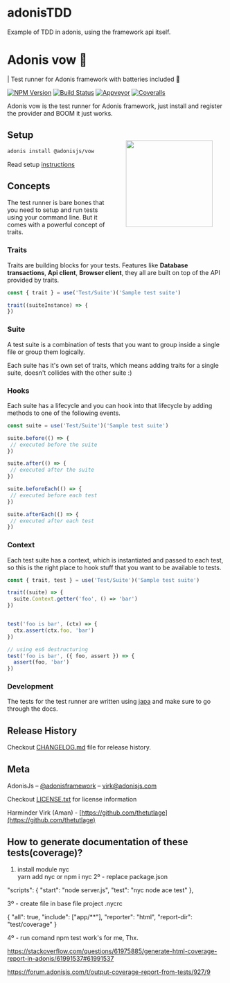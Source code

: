 # adonisTDD
Example of TDD in adonis, using the framework api itself.


# Adonis vow 💂

| Test runner for Adonis framework with batteries included 🔋


[![NPM Version][npm-image]][npm-url]
[![Build Status][travis-image]][travis-url]
[![Appveyor][appveyor-image]][appveyor-url]
[![Coveralls][coveralls-image]][coveralls-url]

Adonis vow is the test runner for Adonis framework, just install and register the provider and BOOM it just works.

<img src="http://res.cloudinary.com/adonisjs/image/upload/q_100/v1497112678/adonis-purple_pzkmzt.svg" width="200px" align="right" hspace="30px" vspace="40px">

## Setup

```bash
adonis install @adonisjs/vow
```

Read setup [instructions](instructions.md)

## Concepts

The test runner is bare bones that you need to setup and run tests using your command line. But it comes with a powerful concept of traits.

### Traits

Traits are building blocks for your tests. Features like **Database transactions**, **Api client**, **Browser client**, they all are built on top of the API provided by traits.

```js
const { trait } = use('Test/Suite')('Sample test suite')

trait((suiteInstance) => {
})
```

### Suite
A test suite is a combination of tests that you want to group inside a single file or group them logically.

Each suite has it's own set of traits, which means adding traits for a single suite, doesn't collides with the other suite :)

### Hooks
Each suite has a lifecycle and you can hook into that lifecycle by adding methods to one of the following events.

```js
const suite = use('Test/Suite')('Sample test suite') 

suite.before(() => {
 // executed before the suite
})

suite.after(() => {
 // executed after the suite
})

suite.beforeEach(() => {
 // executed before each test
})

suite.afterEach(() => {
 // executed after each test
})
```

### Context

Each test suite has a context, which is instantiated and passed to each test, so this is the right place to hook stuff that you want to be available to tests.

```js
const { trait, test } = use('Test/Suite')('Sample test suite')

trait((suite) => {
  suite.Context.getter('foo', () => 'bar')
})


test('foo is bar', (ctx) => {
  ctx.assert(ctx.foo, 'bar')
})

// using es6 destructuring
test('foo is bar', ({ foo, assert }) => {
  assert(foo, 'bar')
})
```


### Development

The tests for the test runner are written using [japa](https://github.com/thetutlage/japa) and make sure to go through the docs.

## Release History

Checkout [CHANGELOG.md](CHANGELOG.md) file for release history.

## Meta

AdonisJs – [@adonisframework](https://twitter.com/adonisframework) – virk@adonisjs.com

Checkout [LICENSE.txt](LICENSE.txt) for license information

Harminder Virk (Aman) - [https://github.com/thetutlage](https://github.com/thetutlage)

[appveyor-image]: https://img.shields.io/appveyor/ci/thetutlage/adonis-vow/master.svg?style=flat-square

[appveyor-url]: https://ci.appveyor.com/project/thetutlage/adonis-vow

[npm-image]: https://img.shields.io/npm/v/@adonisjs/vow.svg?style=flat-square
[npm-url]: https://npmjs.org/package/@adonisjs/vow

[travis-image]: https://img.shields.io/travis/adonisjs/adonis-vow/master.svg?style=flat-square
[travis-url]: https://travis-ci.org/adonisjs/adonis-vow

[coveralls-image]: https://img.shields.io/coveralls/adonisjs/adonis-vow/develop.svg?style=flat-square

[coveralls-url]: https://coveralls.io/github/adonisjs/adonis-vow

## How to generate documentation of these tests(coverage)?

1. install module nyc <br>
 yarn add nyc
 or
 npm i nyc
2º - replace package.json <br>

"scripts": { "start": "node server.js", "test": "nyc node ace test" },

3º - create file in base file project .nycrc

{
  "all": true,
  "include": ["app/**"],
  "reporter": "html",
  "report-dir": "test/coverage"
}

4º - run comand
npm test
work's for me, Thx.

https://stackoverflow.com/questions/61975885/generate-html-coverage-report-in-adonis/61991537#61991537

https://forum.adonisjs.com/t/output-coverage-report-from-tests/927/9
